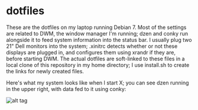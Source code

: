 dotfiles
========

These are the dotfiles on my laptop running Debian 7. Most of the settings
are related to DWM, the window manager I'm running; dzen and conky run alongside
it to feed system information into the status bar. I usually plug two 21" Dell
monitors into the system; .xinitrc detects whether or not these displays are
plugged in, and configures them using xrandr if they are, before starting DWM.
The actual dotfiles are soft-linked to these files in a local clone of this
repository in my home directory; I use install.sh to create the links for newly
created files.

Here's what my system looks like when I start X; you can see dzen running in the upper
right, with data fed to it using conky:

![alt tag](https://raw.github.com/mquinn/dotfiles/master/images/debian7-dwm.png)
